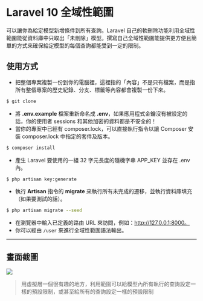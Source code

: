 # Laravel 10 全域性範圍

可以讓你為給定模型新增條件到所有查詢。Laravel 自己的軟刪除功能利用全域性範圍能從資料庫中只取出「未刪除」模型。撰寫自己全域性範圍能提供更方便且簡單的方式來確保給定模型的每個查詢都能受到一定的限制。

## 使用方式
- 把整個專案複製一份到你的電腦裡，這裡指的「內容」不是只有檔案，而是指所有整個專案的歷史紀錄、分支、標籤等內容都會複製一份下來。
```sh
$ git clone
```
- 將 __.env.example__ 檔案重新命名成 __.env__，如果應用程式金鑰沒有被設定的話，你的使用者 sessions 和其他加密的資料都是不安全的！
- 當你的專案中已經有 composer.lock，可以直接執行指令以讓 Composer 安裝 composer.lock 中指定的套件及版本。
```sh
$ composer install
```
- 產⽣ Laravel 要使用的一組 32 字元長度的隨機字串 APP_KEY 並存在 .env 內。
```sh
$ php artisan key:generate
```
- 執行 __Artisan__ 指令的 __migrate__ 來執行所有未完成的遷移，並執行資料庫填充（如果要測試的話）。
```sh
$ php artisan migrate --seed
```
- 在瀏覽器中輸入已定義的路由 URL 來訪問，例如：http://127.0.0.1:8000。
- 你可以經由 `/user` 來進行全域性範圍語法輸出。

----

## 畫面截圖
![](https://i.imgur.com/ji1TZP5.png)
> 用虛擬層一個很有趣的地方，利用範圍可以給模型內所有執行的查詢設定一樣的預設限制，或甚至給所有的查詢設定一樣的預設限制
